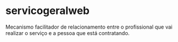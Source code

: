 servicogeralweb
===============

Mecanismo facilitador de relacionamento entre o profissional que vai realizar o serviço e a pessoa que está contratando.